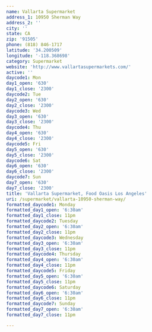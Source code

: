 ```yaml
---
name: Vallarta Supermarket
address_1: 10950 Sherman Way
address_2: ''
city: ''
state: CA
zip: '91505'
phone: (818) 846-1717
latitude: '34.200509'
longitude: '-118.368698'
category: Supermarket
website: 'http://www.vallartasupermarkets.com/'
active: ''
daycode1: Mon
day1_open: '630'
day1_close: '2300'
daycode2: Tue
day2_open: '630'
day2_close: '2300'
daycode3: Wed
day3_open: '630'
day3_close: '2300'
daycode4: Thu
day4_open: '630'
day4_close: '2300'
daycode5: Fri
day5_open: '630'
day5_close: '2300'
daycode6: Sat
day6_open: '630'
day6_close: '2300'
daycode7: Sun
day7_open: '630'
day7_close: '2300'
title: 'Vallarta Supermarket, Food Oasis Los Angeles'
uri: /supermarket/vallarta-10950-sherman-way/
formatted_daycode1: Monday
formatted_day1_open: '6:30am'
formatted_day1_close: 11pm
formatted_daycode2: Tuesday
formatted_day2_open: '6:30am'
formatted_day2_close: 11pm
formatted_daycode3: Wednesday
formatted_day3_open: '6:30am'
formatted_day3_close: 11pm
formatted_daycode4: Thursday
formatted_day4_open: '6:30am'
formatted_day4_close: 11pm
formatted_daycode5: Friday
formatted_day5_open: '6:30am'
formatted_day5_close: 11pm
formatted_daycode6: Saturday
formatted_day6_open: '6:30am'
formatted_day6_close: 11pm
formatted_daycode7: Sunday
formatted_day7_open: '6:30am'
formatted_day7_close: 11pm

---
```

